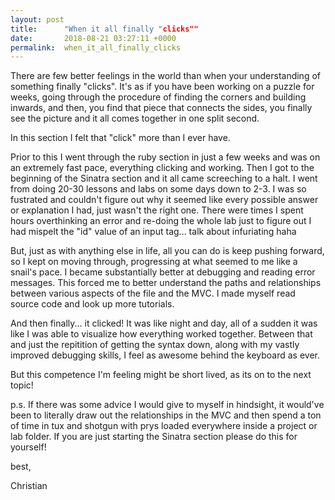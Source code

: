 ```yaml
---
layout: post
title:      "When it all finally "clicks""
date:       2018-08-21 03:27:11 +0000
permalink:  when_it_all_finally_clicks
---
```



There are few better feelings in the world than when your understanding of something finally "clicks". It's as if you have been working on a puzzle for weeks, going through the procedure of finding the corners and building inwards, and then, you find that piece that connects the sides, you finally see the picture and it all comes together in one split second. 

In this section I felt that "click" more than I ever have. 

Prior to this I went through the ruby section in just a few weeks and was on an extremely fast pace, everything clicking and working. Then I got to the beginning of the Sinatra section and it all came screeching to a halt. I went from doing 20-30 lessons and labs on some days down to 2-3. I was so fustrated and couldn't figure out why it seemed like every possible answer or explanation I had, just wasn't the right one. There were times I spent hours overthinking an error and re-doing the whole lab just to figure out I had mispelt the "id" value of an input tag... talk about infuriating haha 

But, just as with anything else in life, all you can do is keep pushing forward, so I kept on moving through, progressing at what seemed to me like a snail's pace. I became substantially better at debugging and reading error messages. This forced me to better understand the paths and relationships between various aspects of the file and the MVC. I made myself read source code and look up more tutorials. 

And then finally... it clicked! It was like night and day, all of a sudden it was like I was able to visualize how everything worked together. Between that and just the repitition of getting the syntax down, along with my vastly improved debugging skills, I feel as awesome  behind the keyboard as ever. 

But this competence I'm feeling might be short lived, as its on to the next topic!

p.s. If there was some advice I would give to myself in hindsight, it would've been to literally draw out the relationships in the MVC and then spend a ton of time in tux and shotgun with prys loaded everywhere inside a project or lab folder. If you are just starting the Sinatra section please do this for yourself! 

best, 

Christian



